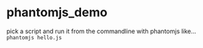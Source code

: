 # phantomjs_demo
pick a script and run it from the commandline with phantomjs like...
`phantomjs hello.js`